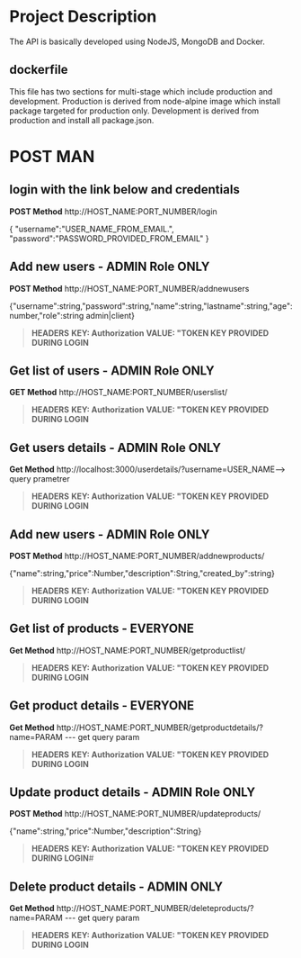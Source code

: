 # Project Description
The API is basically developed using NodeJS, MongoDB and Docker.
## dockerfile
This file has two sections for multi-stage  which include production and development.
Production is derived from node-alpine image which install package targeted for production only.
Development is derived from production and install all package.json.
# POST MAN
## login with the link below and credentials
**POST Method**
http://HOST_NAME:PORT_NUMBER/login

{
       "username":"USER_NAME_FROM_EMAIL.",
        "password":"PASSWORD_PROVIDED_FROM_EMAIL"
}


## Add new users - ADMIN Role ONLY
**POST Method**
http://HOST_NAME:PORT_NUMBER/addnewusers

 {"username":string,"password":string,"name":string,"lastname":string,"age":number,"role":string admin|client}

> **HEADERS**
> **KEY: Authorization**
> **VALUE: "TOKEN KEY PROVIDED DURING LOGIN**

## Get list of users - ADMIN Role ONLY
**GET Method**
http://HOST_NAME:PORT_NUMBER/userslist/
> **HEADERS**
> **KEY: Authorization**
> **VALUE: "TOKEN KEY PROVIDED DURING LOGIN**

## Get users details - ADMIN Role ONLY
**Get Method**
http://localhost:3000/userdetails/?username=USER_NAME--> query prametrer
> **HEADERS**
> **KEY: Authorization**
> **VALUE: "TOKEN KEY PROVIDED DURING LOGIN**

## Add new users - ADMIN Role ONLY
**POST Method**
http://HOST_NAME:PORT_NUMBER/addnewproducts/

 {"name":string,"price":Number,"description":String,"created_by":string}

> **HEADERS**
> **KEY: Authorization**
> **VALUE: "TOKEN KEY PROVIDED DURING LOGIN**

## Get list of products - EVERYONE
**Get Method**
http://HOST_NAME:PORT_NUMBER/getproductlist/
> **HEADERS**
> **KEY: Authorization**
> **VALUE: "TOKEN KEY PROVIDED DURING LOGIN**

## Get product details - EVERYONE
**Get Method**
http://HOST_NAME:PORT_NUMBER/getproductdetails/?name=PARAM --- get query param
> **HEADERS**
> **KEY: Authorization**
> **VALUE: "TOKEN KEY PROVIDED DURING LOGIN**

## Update product details - ADMIN Role ONLY
**POST Method**
http://HOST_NAME:PORT_NUMBER/updateproducts/

 {"name":string,"price":Number,"description":String}

> **HEADERS**
> **KEY: Authorization**
> **VALUE: "TOKEN KEY PROVIDED DURING LOGIN**#


## Delete product details - ADMIN ONLY
**Get Method**
http://HOST_NAME:PORT_NUMBER/deleteproducts/?name=PARAM --- get query param
> **HEADERS**
> **KEY: Authorization**
> **VALUE: "TOKEN KEY PROVIDED DURING LOGIN**
